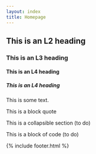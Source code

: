 ```yaml
---
layout: index
title: Homepage
---
```


## This is an L2 heading

### This is an L3 heading

#### This is an L4 heading

##### This is an L4 heading


This is some text. 


<div class="block-quote">
  <p>This is a block quote</p>
</div>

<div class="collapsible">
  <p>This is a collapsible section (to do)</p>
</div>

<div class="code">
  <p>This is a block of code (to do)</p>
</div>


{% include footer.html %}